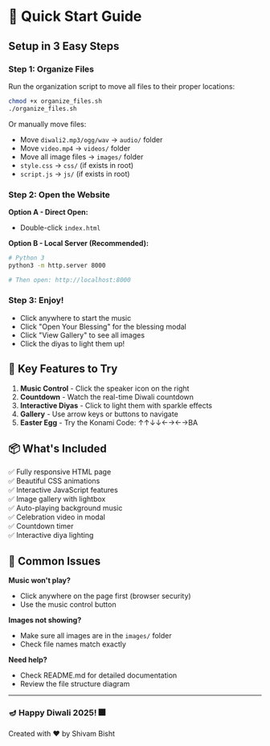 # 🚀 Quick Start Guide

## Setup in 3 Easy Steps

### Step 1: Organize Files
Run the organization script to move all files to their proper locations:

```bash
chmod +x organize_files.sh
./organize_files.sh
```

Or manually move files:
- Move `diwali2.mp3/ogg/wav` → `audio/` folder
- Move `video.mp4` → `videos/` folder  
- Move all image files → `images/` folder
- `style.css` → `css/` (if exists in root)
- `script.js` → `js/` (if exists in root)

### Step 2: Open the Website
**Option A - Direct Open:**
- Double-click `index.html`

**Option B - Local Server (Recommended):**
```bash
# Python 3
python3 -m http.server 8000

# Then open: http://localhost:8000
```

### Step 3: Enjoy!
- Click anywhere to start the music
- Click "Open Your Blessing" for the blessing modal
- Click "View Gallery" to see all images
- Click the diyas to light them up!

## 🎯 Key Features to Try

1. **Music Control** - Click the speaker icon on the right
2. **Countdown** - Watch the real-time Diwali countdown
3. **Interactive Diyas** - Click to light them with sparkle effects
4. **Gallery** - Use arrow keys or buttons to navigate
5. **Easter Egg** - Try the Konami Code: ↑↑↓↓←→←→BA

## 📦 What's Included

✅ Fully responsive HTML page  
✅ Beautiful CSS animations  
✅ Interactive JavaScript features  
✅ Image gallery with lightbox  
✅ Auto-playing background music  
✅ Celebration video in modal  
✅ Countdown timer  
✅ Interactive diya lighting  

## 🐛 Common Issues

**Music won't play?**
- Click anywhere on the page first (browser security)
- Use the music control button

**Images not showing?**
- Make sure all images are in the `images/` folder
- Check file names match exactly

**Need help?**
- Check README.md for detailed documentation
- Review the file structure diagram

---

### 🪔 Happy Diwali 2025! 🎆

Created with ❤️ by Shivam Bisht
